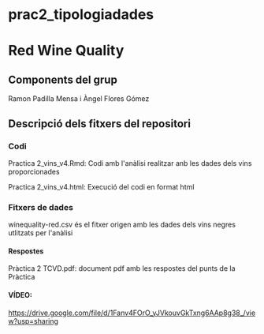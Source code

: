 # prac2_tipologiadades
<h1> Red Wine Quality </h1>

<h2> Components del grup </h2>

Ramon Padilla Mensa i Àngel Flores Gómez


<h2> Descripció dels fitxers del repositori </h2>

<h3>Codi</h3>
Practica 2_vins_v4.Rmd:  Codi amb l'anàlisi realitzar anb les dades dels vins proporcionades

Practica 2_vins_v4.html: Execució del codi en format html

<h3>Fitxers de dades</h3>

winequality-red.csv és el fitxer origen amb les dades dels vins negres utlitzats per l'anàlisi


<h4>Respostes</h4>

Pràctica 2 TCVD.pdf: document pdf amb les respostes del punts de la Pràctica


<h4>VÍDEO:</h4>

https://drive.google.com/file/d/1Fanv4FOrO_yJVkouvGkTxng6AAp8g38_/view?usp=sharing

